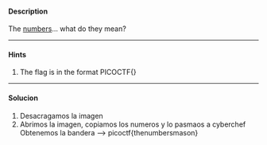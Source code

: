 #### Description
The [numbers](https://jupiter.challenges.picoctf.org/static/f209a32253affb6f547a585649ba4fda/the_numbers.png)... what do they mean?

---
#### Hints
1. The flag is in the format PICOCTF{}

---
#### Solucion
1. Desacragamos la imagen 
2. Abrimos la imagen, copiamos los numeros y lo pasmaos a cyberchef
	Obtenemos la bandera --> picoctf{thenumbersmason}